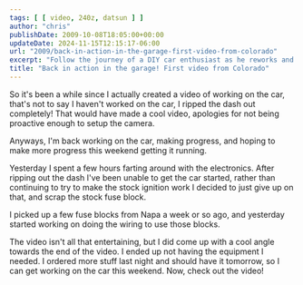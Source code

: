 ```yaml
---
tags: [ [ video, 240z, datsun ] ]
author: "chris"
publishDate: 2009-10-08T18:05:00+00:00
updateDate: 2024-11-15T12:15:17-06:00
url: "2009/back-in-action-in-the-garage-first-video-from-colorado"
excerpt: "Follow the journey of a DIY car enthusiast as he reworks and upgrades his vehicle's electronics, all captured in an engaging video."
title: "Back in action in the garage! First video from Colorado"
---
```


So it's been a while since I actually created a video of working on the car, that's not to say I haven't worked on the car, I ripped the dash out completely! That would have made a cool video, apologies for not being proactive enough to setup the camera.

Anyways, I'm back working on the car, making progress, and hoping to make more progress this weekend getting it running.

Yesterday I spent a few hours farting around with the electronics. After ripping out the dash I've been unable to get the car started, rather than continuing to try to make the stock ignition work I decided to just give up on that, and scrap the stock fuse block.

I picked up a few fuse blocks from Napa a week or so ago, and yesterday started working on doing the wiring to use those blocks.

The video isn't all that entertaining, but I did come up with a cool angle towards the end of the video. I ended up not having the equipment I needed. I ordered more stuff last night and should have it tomorrow, so I can get working on the car this weekend. Now, check out the video!
